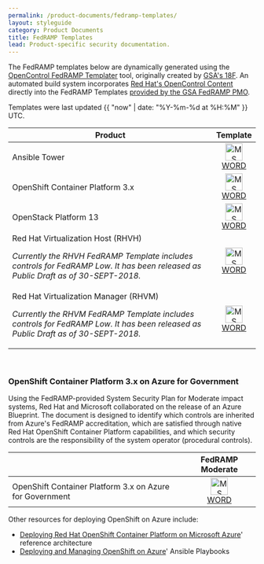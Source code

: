 ```yaml
---
permalink: /product-documents/fedramp-templates/
layout: styleguide
category: Product Documents
title: FedRAMP Templates
lead: Product-specific security documentation.
---
```


The FedRAMP templates below are dynamically generated using the [OpenControl FedRAMP Templater](https://github.com/opencontrol/fedramp-templater) tool, originally created by [GSA's 18F](https://18f.gsa.gov/). An automated build system incorporates [Red Hat's OpenControl Content](https://github.com/ComplianceAsCode/redhat) directly into the FedRAMP Templates [provided by the GSA FedRAMP PMO](https://www.fedramp.gov/templates/).

Templates were last updated {{ "now" | date: "%Y-%m-%d at %H:%M" }} UTC.

<center>
	<table width="85%">
		<thead>
			<tr>
				<th><center>Product</center></th>
				<th><center>Template</center></th>
			</tr>
		</thead>
		<tr>
			<td>Ansible Tower</td>
			<td>
			  <center>
			    <a href="{{ site.baseurl }}/files/fedramp/FedRAMP-System-Security-Plan-Ansible-Tower.docx">
			      <img src="{{ site.baseurl }}/img/word_logo.svg" alt="MS Word Template for Ansible FedRAMP" style="width:35px;height:35px;"><br />
			      WORD
			    </a>
			  </center>
			</td>
		</tr>
		<tr>
			<td>OpenShift Container Platform 3.x</td>
			<td>
			  <center>
			    <a href="{{ site.baseurl }}/files/fedramp/FedRAMP-System-Security-Plan-RedHat-OpenShift-Container-Platform-3.docx">
			      <img src="{{ site.baseurl }}/img/word_logo.svg" alt="MS Word Template for OpenShift FedRAMP" style="width:35px;height:35px;"><br />
			      WORD
			    </a>
			  </center>
			</td>
		</tr>
		<tr>
			<td>OpenStack Platform 13</td>
			<td>
			  <center>
			    <a href="{{ site.baseurl }}/files/fedramp/FedRAMP-System-Security-Plan-OpenStack-Platform-13.docx">
			      <img src="{{ site.baseurl }}/img/word_logo.svg" alt="MS Word Template for OpenStack FedRAMP" style="width:35px;height:35px;"><br />
			      WORD
			    </a>
			  </center>
			</td>
		</tr>
		<tr>
			<td>Red Hat Virtualization Host (RHVH)
			<p><i>Currently the RHVH FedRAMP Template includes controls for FedRAMP Low. It has been released as Public Draft as of 30-SEPT-2018.</i></p></td>
			<td>
			  <center>
			    <a href="{{ site.baseurl }}/files/fedramp/FedRAMP-System-Security-Plan-RedHat-Virtualization-Host.docx">
			      <img src="{{ site.baseurl }}/img/word_logo.svg" alt="MS Word Template for Red Hat Virtualization Host FedRAMP" style="width:35px;height:35px;"><br />
			      WORD
			    </a>
			  </center>
			</td>
		</tr>
		<tr>
			<td>Red Hat Virtualization Manager (RHVM)
			<p><i>Currently the RHVM FedRAMP Template includes controls for FedRAMP Low. It has been released as Public Draft as of 30-SEPT-2018.</i></p></td>
			<td>
			  <center>
			    <a href="{{ site.baseurl }}/files/fedramp/FedRAMP-System-Security-Plan-RedHat-Virtualization-Manager.docx">
			      <img src="{{ site.baseurl }}/img/word_logo.svg" alt="MS Word Template for Red Hat Virtualization Manager FedRAMP" style="width:35px;height:35px;"><br />
			      WORD
			    </a>
			  </center>
			</td>
		</tr>
	</table>
</center>
<br />

### OpenShift Container Platform 3.x on Azure for Government
Using the FedRAMP-provided System Security Plan for Moderate impact systems, Red Hat and Microsoft collaborated on the release of an Azure Blueprint. The document is designed to identify which controls are inherited from Azure's FedRAMP accreditation, which are satisfied through native Red Hat OpenShift Container Platform capabilities, and which security controls are the responsibility of the system operator (procedural controls).

<center>
	<table width="85%">
		<thead>
			<tr>
				<th></th> 
				<th><center>FedRAMP Moderate</center></th>
			</tr>
		</thead>
		<tr>
			<td>OpenShift Container Platform 3.x on Azure for Government</td>
			<td>
			  <center>
			    <a href="{{ site.baseurl }}/files/fedramp/OpenShift_on_Azure_Blueprint-FedRAMP_Moderate.docx">
			      <img src="{{ site.baseurl }}/img/word_logo.svg" alt="MS Word Template for Ansible FedRAMP Low" style="width:35px;height:35px;"><br />
			      WORD
			    </a>
			  </center>
			</td>
		</tr>
	</table>
</center>

<p>Other resources for deploying OpenShift on Azure include:
	<ul>
		<li><a href="https://access.redhat.com/articles/3030691">Deploying Red Hat OpenShift Container Platform on Microsoft Azure</a>' reference architecture</li>
		<li><a href="https://github.com/openshift/openshift-ansible-contrib/tree/master/reference-architecture/azure-ansible">Deploying and Managing OpenShift on Azure</a>' Ansible Playbooks</li>
	</ul>
</p>